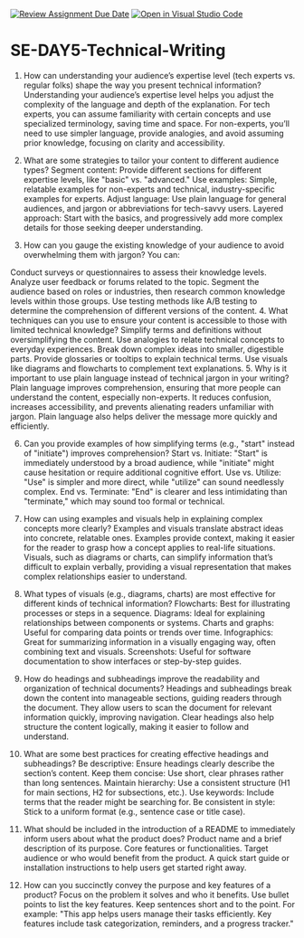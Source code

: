 [![Review Assignment Due Date](https://classroom.github.com/assets/deadline-readme-button-22041afd0340ce965d47ae6ef1cefeee28c7c493a6346c4f15d667ab976d596c.svg)](https://classroom.github.com/a/zsAR-pyY)
[![Open in Visual Studio Code](https://classroom.github.com/assets/open-in-vscode-2e0aaae1b6195c2367325f4f02e2d04e9abb55f0b24a779b69b11b9e10269abc.svg)](https://classroom.github.com/online_ide?assignment_repo_id=16714244&assignment_repo_type=AssignmentRepo)
# SE-DAY5-Technical-Writing
1. How can understanding your audience’s expertise level (tech experts vs. regular folks) shape the way you present technical information?
Understanding your audience’s expertise level helps you adjust the complexity of the language and depth of the explanation. For tech experts, you can assume familiarity with certain concepts and use specialized terminology, saving time and space. For non-experts, you’ll need to use simpler language, provide analogies, and avoid assuming prior knowledge, focusing on clarity and accessibility.

2. What are some strategies to tailor your content to different audience types?
Segment content: Provide different sections for different expertise levels, like "basic" vs. "advanced."
Use examples: Simple, relatable examples for non-experts and technical, industry-specific examples for experts.
Adjust language: Use plain language for general audiences, and jargon or abbreviations for tech-savvy users.
Layered approach: Start with the basics, and progressively add more complex details for those seeking deeper understanding.
3. How can you gauge the existing knowledge of your audience to avoid overwhelming them with jargon?
You can:

Conduct surveys or questionnaires to assess their knowledge levels.
Analyze user feedback or forums related to the topic.
Segment the audience based on roles or industries, then research common knowledge levels within those groups.
Use testing methods like A/B testing to determine the comprehension of different versions of the content.
4. What techniques can you use to ensure your content is accessible to those with limited technical knowledge?
Simplify terms and definitions without oversimplifying the content.
Use analogies to relate technical concepts to everyday experiences.
Break down complex ideas into smaller, digestible parts.
Provide glossaries or tooltips to explain technical terms.
Use visuals like diagrams and flowcharts to complement text explanations.
5. Why is it important to use plain language instead of technical jargon in your writing?
Plain language improves comprehension, ensuring that more people can understand the content, especially non-experts. It reduces confusion, increases accessibility, and prevents alienating readers unfamiliar with jargon. Plain language also helps deliver the message more quickly and efficiently.

6. Can you provide examples of how simplifying terms (e.g., "start" instead of "initiate") improves comprehension?
Start vs. Initiate: "Start" is immediately understood by a broad audience, while "initiate" might cause hesitation or require additional cognitive effort.
Use vs. Utilize: "Use" is simpler and more direct, while "utilize" can sound needlessly complex.
End vs. Terminate: "End" is clearer and less intimidating than "terminate," which may sound too formal or technical.
7. How can using examples and visuals help in explaining complex concepts more clearly?
Examples and visuals translate abstract ideas into concrete, relatable ones. Examples provide context, making it easier for the reader to grasp how a concept applies to real-life situations. Visuals, such as diagrams or charts, can simplify information that’s difficult to explain verbally, providing a visual representation that makes complex relationships easier to understand.

8. What types of visuals (e.g., diagrams, charts) are most effective for different kinds of technical information?
Flowcharts: Best for illustrating processes or steps in a sequence.
Diagrams: Ideal for explaining relationships between components or systems.
Charts and graphs: Useful for comparing data points or trends over time.
Infographics: Great for summarizing information in a visually engaging way, often combining text and visuals.
Screenshots: Useful for software documentation to show interfaces or step-by-step guides.
9. How do headings and subheadings improve the readability and organization of technical documents?
Headings and subheadings break down the content into manageable sections, guiding readers through the document. They allow users to scan the document for relevant information quickly, improving navigation. Clear headings also help structure the content logically, making it easier to follow and understand.

10. What are some best practices for creating effective headings and subheadings?
Be descriptive: Ensure headings clearly describe the section’s content.
Keep them concise: Use short, clear phrases rather than long sentences.
Maintain hierarchy: Use a consistent structure (H1 for main sections, H2 for subsections, etc.).
Use keywords: Include terms that the reader might be searching for.
Be consistent in style: Stick to a uniform format (e.g., sentence case or title case).
11. What should be included in the introduction of a README to immediately inform users about what the product does?
Product name and a brief description of its purpose.
Core features or functionalities.
Target audience or who would benefit from the product.
A quick start guide or installation instructions to help users get started right away.
12. How can you succinctly convey the purpose and key features of a product?
Focus on the problem it solves and who it benefits. Use bullet points to list the key features. Keep sentences short and to the point. For example: "This app helps users manage their tasks efficiently. Key features include task categorization, reminders, and a progress tracker."
